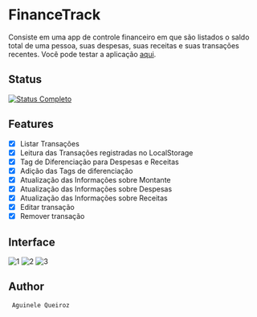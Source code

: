# FinanceTrack
Consiste em uma app de controle financeiro em que são listados o saldo total de uma pessoa, suas despesas, suas receitas e suas transações recentes.
Você pode testar a aplicação [aqui](https://aguinelequeiroz.github.io/finance-track/).

## Status
[![Status Completo](https://img.shields.io/badge/STATUS-COMPLETO-green?style=for-the-badge)]()

## Features
- [x] Listar Transações
- [x] Leitura das Transações registradas no LocalStorage
- [x] Tag de Diferenciação para Despesas e Receitas
- [x] Adição das Tags de diferenciação
- [x] Atualização das Informações sobre Montante
- [x] Atualização das Informações sobre Despesas
- [x] Atualização das Informações sobre Receitas
- [x] Editar transação
- [x] Remover transação

###

## Interface
![1](https://user-images.githubusercontent.com/66737248/215861076-e78209ae-22ba-446a-a672-a5bffd4f6993.jpg)
![2](https://user-images.githubusercontent.com/66737248/215861082-e7af7902-01ff-4132-b0b6-9a04a11006b7.jpg)
![3](https://user-images.githubusercontent.com/66737248/215861084-6c653c9a-6136-41ee-aa5b-8668ee60de01.jpg)
###
## Author 
```
 Aguinele Queiroz
 
```
